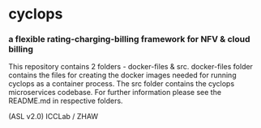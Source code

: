 # cyclops

### a flexible rating-charging-billing framework for NFV & cloud billing

This repository contains 2 folders - docker-files & src. docker-files folder contains the files for creating the docker images needed for running cyclops as a container process. The src folder contains the cyclops microservices codebase. For further information please see the README.md in respective folders.

(ASL v2.0) ICCLab / ZHAW